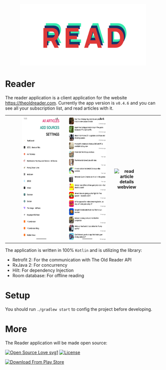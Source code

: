 <p align="center">
<img src="https://github.com/sssurvey/reader/blob/develop/readmeRes/read_banner.png?raw=true" alt="add source screenshot with half dark mode" height="200 px" style="margin:0px 10px"/>
</p>

# Reader

The reader application is a client application for the website <https://theoldreader.com>. Currently the app version is ```v0.4.6``` and you can see all your subscription list, and read articles with it.

<div>
<table align="center">
	<tr>
		<th style="padding: 5px 20px 5px 5px;">
    		<img src="https://github.com/sssurvey/reader/blob/master/readmeRes/sources_list.png?raw=true" alt="source list screenshot with light mode" height="400px" style="margin:0px 50px"/>
		</th>
		<th style="padding: 5px 20px 5px 5px;">
    		<img src="https://github.com/sssurvey/reader/blob/master/readmeRes/article_list.png?raw=true" alt="article list screenshot with light mode" height="400px" style="margin:0px 50px"/>
		</th>
		<th style="padding: 5px 20px 5px 5px;">
    		<img src="https://github.com/sssurvey/reader/blob/master/readmeRes/?raw=true" alt="read article details webview" height="400px" style="margin:0px 50px"/>
		</th>
	</tr>
</table>
</div>

The application is written in 100% ```Kotlin``` and is utilizing the library:

- Retrofit 2: For the communication with The Old Reader API
- RxJava 2: For concurrency
- Hilt: For dependency Injection
- Room database: For offline reading

# Setup

You should run `./gradlew start` to config the project before developing.

# More

The Reader application will be made open source:

[![Open Source Love svg1](https://badges.frapsoft.com/os/v1/open-source.svg?v=103)](https://github.com/ellerbrock/open-source-badges/)
[![License](https://img.shields.io/badge/License-BSD%202--Clause-orange.svg)](https://opensource.org/licenses/BSD-2-Clause)

[![Download From Play Store](https://play.google.com/intl/en_us/badges/static/images/badges/en_badge_web_generic.png)](https://play.google.com/store/apps/details?id=com.haomins.reader2)
